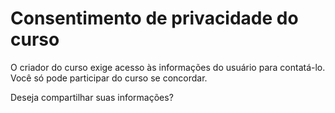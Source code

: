 # Consentimento de privacidade do curso

O criador do curso exige acesso às informações do usuário para contatá-lo. Você só pode participar do curso se concordar.

Deseja compartilhar suas informações?
